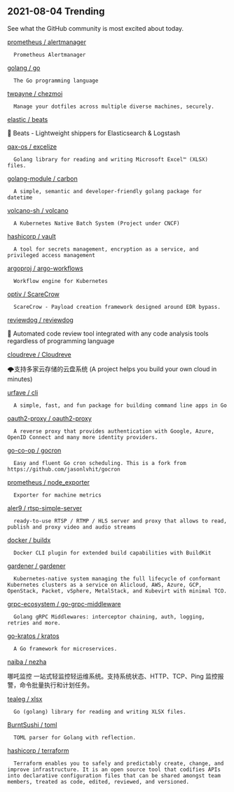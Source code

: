 ## 2021-08-04 Trending 
See what the GitHub community is most excited about today. 

[prometheus / alertmanager](https://github.com/prometheus/alertmanager) 

      Prometheus Alertmanager
     
[golang / go](https://github.com/golang/go) 

      The Go programming language
     
[twpayne / chezmoi](https://github.com/twpayne/chezmoi) 

      Manage your dotfiles across multiple diverse machines, securely.
     
[elastic / beats](https://github.com/elastic/beats) 

      
🐠 Beats - Lightweight shippers for Elasticsearch & Logstash 
     
[qax-os / excelize](https://github.com/qax-os/excelize) 

      Golang library for reading and writing Microsoft Excel™ (XLSX) files.
     
[golang-module / carbon](https://github.com/golang-module/carbon) 

      A simple, semantic and developer-friendly golang package for datetime
     
[volcano-sh / volcano](https://github.com/volcano-sh/volcano) 

      A Kubernetes Native Batch System (Project under CNCF)
     
[hashicorp / vault](https://github.com/hashicorp/vault) 

      A tool for secrets management, encryption as a service, and privileged access management
     
[argoproj / argo-workflows](https://github.com/argoproj/argo-workflows) 

      Workflow engine for Kubernetes
     
[optiv / ScareCrow](https://github.com/optiv/ScareCrow) 

      ScareCrow - Payload creation framework designed around EDR bypass.
     
[reviewdog / reviewdog](https://github.com/reviewdog/reviewdog) 

      
🐶 Automated code review tool integrated with any code analysis tools regardless of programming language
     
[cloudreve / Cloudreve](https://github.com/cloudreve/Cloudreve) 

      
🌩支持多家云存储的云盘系统 (A project helps you build your own cloud in minutes)
     
[urfave / cli](https://github.com/urfave/cli) 

      A simple, fast, and fun package for building command line apps in Go
     
[oauth2-proxy / oauth2-proxy](https://github.com/oauth2-proxy/oauth2-proxy) 

      A reverse proxy that provides authentication with Google, Azure, OpenID Connect and many more identity providers.
     
[go-co-op / gocron](https://github.com/go-co-op/gocron) 

      Easy and fluent Go cron scheduling. This is a fork from https://github.com/jasonlvhit/gocron

     
[prometheus / node_exporter](https://github.com/prometheus/node_exporter) 

      Exporter for machine metrics
     
[aler9 / rtsp-simple-server](https://github.com/aler9/rtsp-simple-server) 

      ready-to-use RTSP / RTMP / HLS server and proxy that allows to read, publish and proxy video and audio streams
     
[docker / buildx](https://github.com/docker/buildx) 

      Docker CLI plugin for extended build capabilities with BuildKit
     
[gardener / gardener](https://github.com/gardener/gardener) 

      Kubernetes-native system managing the full lifecycle of conformant Kubernetes clusters as a service on Alicloud, AWS, Azure, GCP, OpenStack, Packet, vSphere, MetalStack, and Kubevirt with minimal TCO.
     
[grpc-ecosystem / go-grpc-middleware](https://github.com/grpc-ecosystem/go-grpc-middleware) 

      Golang gRPC Middlewares: interceptor chaining, auth, logging, retries and more.
     
[go-kratos / kratos](https://github.com/go-kratos/kratos) 

      A Go framework for microservices.
     
[naiba / nezha](https://github.com/naiba/nezha) 

      
 哪吒监控 一站式轻监控轻运维系统。支持系统状态、HTTP、TCP、Ping 监控报警，命令批量执行和计划任务。
     
[tealeg / xlsx](https://github.com/tealeg/xlsx) 

      Go (golang) library for reading and writing XLSX files. 
     
[BurntSushi / toml](https://github.com/BurntSushi/toml) 

      TOML parser for Golang with reflection.
     
[hashicorp / terraform](https://github.com/hashicorp/terraform) 

      Terraform enables you to safely and predictably create, change, and improve infrastructure. It is an open source tool that codifies APIs into declarative configuration files that can be shared amongst team members, treated as code, edited, reviewed, and versioned.
     
